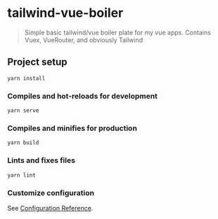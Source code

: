 # tailwind-vue-boiler

> Simple basic tailwind/vue boiler plate for my vue apps.
> Contains Vuex, VueRouter, and obviously Tailwind

## Project setup
```
yarn install
```

### Compiles and hot-reloads for development
```
yarn serve
```

### Compiles and minifies for production
```
yarn build
```

### Lints and fixes files
```
yarn lint
```

### Customize configuration
See [Configuration Reference](https://cli.vuejs.org/config/).
